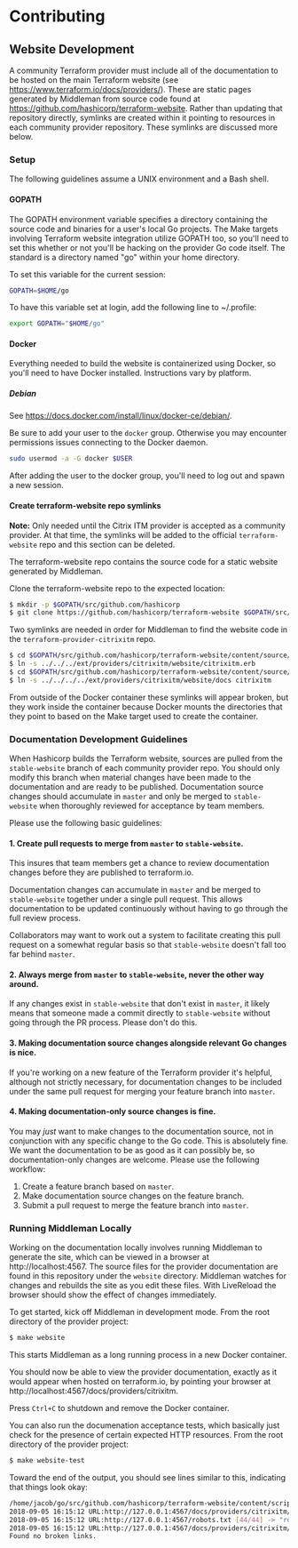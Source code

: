 # Contributing

## Website Development

A community Terraform provider must include all of the documentation to be hosted on the main Terraform website (see https://www.terraform.io/docs/providers/). These are static pages generated by Middleman from source code found at https://github.com/hashicorp/terraform-website. Rather than updating that repository directly, symlinks are created within it pointing to resources in each community provider repository. These symlinks are discussed more below.

### Setup

The following guidelines assume a UNIX environment and a Bash shell.

#### GOPATH

The GOPATH environment variable specifies a directory containing the source code and binaries for a user's local Go projects. The Make targets involving Terraform website integration utilize GOPATH too, so you'll need to set this whether or not you'll be hacking on the provider Go code itself. The standard is a directory named "go" within your home directory.

To set this variable for the current session:

```bash
GOPATH=$HOME/go
```

To have this variable set at login, add the following line to ~/.profile:

```bash
export GOPATH="$HOME/go"
```

#### Docker

Everything needed to build the website is containerized using Docker, so you'll need to have Docker installed. Instructions vary by platform.

##### Debian

See https://docs.docker.com/install/linux/docker-ce/debian/.

Be sure to add your user to the `docker` group. Otherwise you may encounter permissions issues connecting to the Docker daemon.

```bash
sudo usermod -a -G docker $USER
```

After adding the user to the docker group, you'll need to log out and spawn a new session.

#### Create terraform-website repo symlinks

**Note:** Only needed until the Citrix ITM provider is accepted as a community provider. At that time, the symlinks will be added to the official `terraform-website` repo and this section can be deleted.

The terraform-website repo contains the source code for a static website generated by Middleman.

Clone the terraform-website repo to the expected location:

```bash
$ mkdir -p $GOPATH/src/github.com/hashicorp
$ git clone https://github.com/hashicorp/terraform-website $GOPATH/src/github.com/hashicorp/terraform-website
```

Two symlinks are needed in order for Middleman to find the website code in the `terraform-provider-citrixitm` repo.

```bash
$ cd $GOPATH/src/github.com/hashicorp/terraform-website/content/source/layouts
$ ln -s ../../../ext/providers/citrixitm/website/citrixitm.erb
$ cd $GOPATH/src/github.com/hashicorp/terraform-website/content/source/docs/providers
$ ln -s ../../../../ext/providers/citrixitm/website/docs citrixitm
```

From outside of the Docker container these symlinks will appear broken, but they work inside the container because Docker mounts the directories that they point to based on the Make target used to create the container.

### Documentation Development Guidelines

When Hashicorp builds the Terraform website, sources are pulled from the `stable-website` branch of each community provider repo. You should only modify this branch when material changes have been made to the documentation and are ready to be published. Documentation source changes should accumulate in `master` and only be merged to `stable-website` when thoroughly reviewed for acceptance by team members.

Please use the following basic guidelines:

#### 1. Create pull requests to merge from `master` to `stable-website`.

This insures that team members get a chance to review documentation changes before they are published to terraform.io.

Documentation changes can accumulate in `master` and be merged to `stable-website` together under a single pull request. This allows documentation to be updated continuously without having to go through the full review process.

Collaborators may want to work out a system to facilitate creating this pull request on a somewhat regular basis so that `stable-website` doesn't fall too far behind `master`.

#### 2. Always merge from `master` to `stable-website`, never the other way around.

If any changes exist in `stable-website` that don't exist in `master`, it likely means that someone made a commit directly to `stable-website` without going through the PR process. Please don't do this.

#### 3. Making documentation source changes alongside relevant Go changes is nice.

If you're working on a new feature of the Terraform provider it's helpful, although not strictly necessary, for documentation changes to be included under the same pull request for merging your feature branch into `master`.

#### 4. Making documentation-only source changes is fine.

You may *just* want to make changes to the documentation source, not in conjunction with any specific change to the Go code. This is absolutely fine. We want the documentation to be as good as it can possibly be, so documentation-only changes are welcome. Please use the following workflow:

1. Create a feature branch based on `master`.
2. Make documentation source changes on the feature branch.
3. Submit a pull request to merge the feature branch into `master`.

### Running Middleman Locally

Working on the documentation locally involves running Middleman to generate the site, which can be viewed in a browser at http://localhost:4567. The source files for the provider documentation are found in this repository under the `website` directory. Middleman watches for changes and rebuilds the site as you edit these files. With LiveReload the browser should show the effect of changes immediately.

To get started, kick off Middleman in development mode. From the root directory of the provider project:

```bash
$ make website
```

This starts Middleman as a long running process in a new Docker container.

You should now be able to view the provider documentation, exactly as it would appear when hosted on terraform.io, by pointing your browser at http://localhost:4567/docs/providers/citrixitm.

Press `Ctrl+C` to shutdown and remove the Docker container.

You can also run the documenation acceptance tests, which basically just check for the presence of certain expected HTTP resources. From the root directory of the provider project:

```bash
$ make website-test
```

Toward the end of the output, you should see lines similar to this, indicating that things look okay:

```bash
/home/jacob/go/src/github.com/hashicorp/terraform-website/content/scripts/check-links.sh "http://127.0.0.1:4567/docs/providers/citrixitm/"
2018-09-05 16:15:12 URL:http://127.0.0.1:4567/docs/providers/citrixitm/ [23358/23358] -> "index.html.tmp.tmp" [1]
2018-09-05 16:15:12 URL:http://127.0.0.1:4567/robots.txt [44/44] -> "robots.txt.tmp" [1]
2018-09-05 16:15:12 URL:http://127.0.0.1:4567/docs/providers/citrixitm/index.html [23358/23358] -> "index.html.tmp.tmp" [1]
Found no broken links.
```
